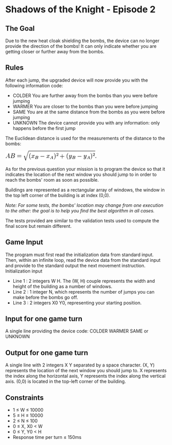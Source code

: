 # Shadows of the Knight - Episode 2

## The Goal

Due to the new heat cloak shielding the bombs, the device can no longer provide the direction of the bombs! It can only indicate whether you are getting closer or further away from the bombs.

## Rules

After each jump, the upgraded device will now provide you with the following information code:
- COLDER You are further away from the bombs than you were before jumping
- WARMER You are closer to the bombs than you were before jumping
- SAME You are at the same distance from the bombs as you were before jumping
- UNKNOWN The device cannot provide you with any information: only happens before the first jump

The Euclidean distance is used for the measurements of the distance to the bombs:

![euclidean distance](image.png)

As for the previous question your mission is to program the device so that it indicates the location of the next window you should jump to in order to reach the bombs' room as soon as possible.

Buildings are represented as a rectangular array of windows, the window in the top left corner of the building is at index (0,0).

_Note: For some tests, the bombs' location may change from one execution to the other: the goal is to help you find the best algorithm in all cases._

The tests provided are similar to the validation tests used to compute the final score but remain different.

## Game Input

The program must first read the initialization data from standard input. Then, within an infinite loop, read the 
device data from the standard input and provide to the standard output the next movement instruction.
Initialization input
- Line 1 : 2 integers W H. The (W, H) couple represents the width and height of the building as a number of windows.
- Line 2 : 1 integer N, which represents the number of jumps you can make before the bombs go off.
- Line 3 : 2 integers X0 Y0, representing your starting position.

## Input for one game turn

A single line providing the device code: COLDER WARMER SAME or UNKNOWN

## Output for one game turn

A single line with 2 integers X Y separated by a space character. (X, Y) represents the location of the next window you should jump to. X represents the index along the horizontal axis, Y represents the index along the vertical axis. (0,0) is located in the top-left corner of the building.

## Constraints
- 1 ≤ W ≤ 10000
- 5 ≤ H ≤ 10000
- 2 ≤ N ≤ 100
- 0 ≤ X, X0 < W
- 0 ≤ Y, Y0 < H
- Response time per turn ≤ 150ms